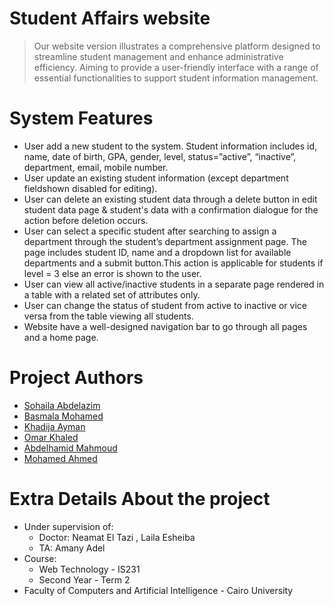 # Student Affairs website
> Our website version illustrates a comprehensive platform designed to streamline student management and enhance administrative efficiency. Aiming to provide a user-friendly interface with a range of essential functionalities to support student information management.

# System Features
- User add a new student to the system. Student information includes id, name, date of birth, GPA,
  gender, level, status=”active”, “inactive”, department, email, mobile number. 
- User update an existing student information (except department fieldshown disabled for editing). 
- User can delete an existing student data through a delete button in edit student 
  data page & student's data with a confirmation dialogue for the action before deletion occurs. 
- User can select a specific student after searching to assign a department through 
  the student’s department assignment page. The page includes student ID, 
  name and a dropdown list for available departments and a submit button.This 
  action is applicable for students if level = 3 else an error is shown to the user. 
- User can view all active/inactive students in a separate page rendered in a table 
  with a related set of attributes only. 
- User can change the status of student from active to inactive or vice versa from 
  the table viewing all students. 
- Website have a well-designed navigation bar to go through all pages and a home page.


# Project Authors
- [Sohaila Abdelazim](https://github.com/SohailaAbdelazim)  
- [Basmala Mohamed](https://github.com/BasmalahGad)
- [Khadija Ayman](https://github.com/KhadijaEshra)
- [Omar Khaled](https://github.com/Omarr-kh)
- [Abdelhamid Mahmoud](https://github.com/abdelhamed2002) 
- [Mohamed Ahmed](https://github.com/abdelghany-74)

# Extra Details About the project 
- Under supervision of:
  - Doctor: Neamat El Tazi , Laila Esheiba
  - TA: Amany Adel
- Course: 
  - Web Technology - IS231
  - Second Year - Term 2 
- Faculty of Computers and Artificial Intelligence - Cairo University
